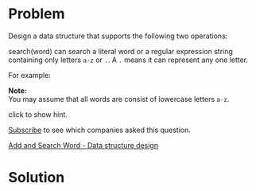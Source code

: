
# Problem

Design a data structure that supports the following two operations:

search(word) can search a literal word or a regular expression string
containing only letters `a-z` or `.`. A `.` means it can represent any one
letter.

For example:

**Note:**  
You may assume that all words are consist of lowercase letters `a-z`.

click to show hint.

[Subscribe](/subscribe/) to see which companies asked this question.



[Add and Search Word - Data structure design](https://leetcode.com/problems/add-and-search-word-data-structure-design)

# Solution



